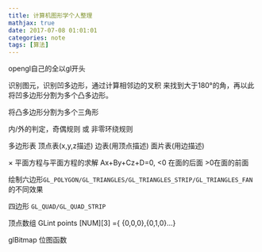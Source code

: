 ```yaml
---
title: 计算机图形学个人整理
mathjax: true
date: 2017-07-08 01:01:01
categories: note
tags: [算法]
---
```


opengl自己的全以gl开头


识别图元，识别凹多边形，通过计算相邻边的叉积 来找到大于180°的角，再以此将凹多边形分割为多个凸多边形。

将凸多边形分割为多个三角形

内/外的判定，奇偶规则 或 非零环绕规则

多边形表 顶点表(x,y,z描述) 边表(用顶点描述) 面片表(用边描述)

× 平面方程与平面方程的求解 Ax+By+Cz+D=0, <0 在面的后面 >0在面的前面

绘制六边形`GL_POLYGON/GL_TRIANGLES/GL_TRIANGLES_STRIP/GL_TRIANGLES_FAN`的不同效果

四边形 `GL_QUAD/GL_QUAD_STRIP`

顶点数组 GLint points [NUM][3] ={ {0,0,0},{0,1,0}...}

glBitmap 位图函数

















